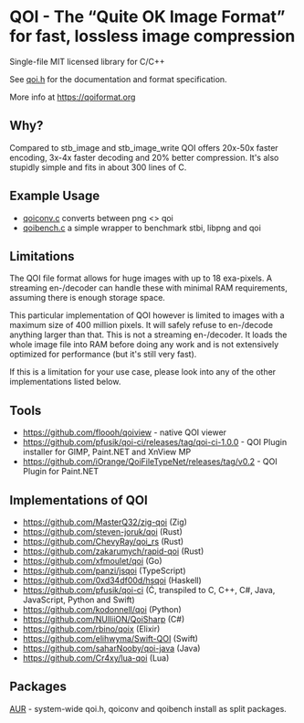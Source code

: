 # QOI - The “Quite OK Image Format” for fast, lossless image compression

Single-file MIT licensed library for C/C++

See [qoi.h](https://github.com/phoboslab/qoi/blob/master/qoi.h) for
the documentation and format specification.

More info at https://qoiformat.org


## Why?

Compared to stb_image and stb_image_write QOI offers 20x-50x faster encoding,
3x-4x faster decoding and 20% better compression. It's also stupidly simple and
fits in about 300 lines of C.


## Example Usage

- [qoiconv.c](https://github.com/phoboslab/qoi/blob/master/qoiconv.c)
converts between png <> qoi
 - [qoibench.c](https://github.com/phoboslab/qoi/blob/master/qoibench.c)
a simple wrapper to benchmark stbi, libpng and qoi


## Limitations

The QOI file format allows for huge images with up to 18 exa-pixels. A streaming 
en-/decoder can handle these with minimal RAM requirements, assuming there is 
enough storage space.

This particular implementation of QOI however is limited to images with a 
maximum size of 400 million pixels. It will safely refuse to en-/decode anything
larger than that. This is not a streaming en-/decoder. It loads the whole image
file into RAM before doing any work and is not extensively optimized for 
performance (but it's still very fast).

If this is a limitation for your use case, please look into any of the other 
implementations listed below.


## Tools

- https://github.com/floooh/qoiview - native QOI viewer
- https://github.com/pfusik/qoi-ci/releases/tag/qoi-ci-1.0.0 - QOI Plugin installer for GIMP, Paint.NET and XnView MP
- https://github.com/iOrange/QoiFileTypeNet/releases/tag/v0.2 - QOI Plugin for Paint.NET


## Implementations of QOI

- https://github.com/MasterQ32/zig-qoi (Zig)
- https://github.com/steven-joruk/qoi (Rust)
- https://github.com/ChevyRay/qoi_rs (Rust)
- https://github.com/zakarumych/rapid-qoi (Rust)
- https://github.com/xfmoulet/qoi (Go)
- https://github.com/panzi/jsqoi (TypeScript)
- https://github.com/0xd34df00d/hsqoi (Haskell)
- https://github.com/pfusik/qoi-ci (Ć, transpiled to C, C++, C#, Java, JavaScript, Python and Swift)
- https://github.com/kodonnell/qoi (Python)
- https://github.com/NUlliiON/QoiSharp (C#)
- https://github.com/rbino/qoix (Elixir)
- https://github.com/elihwyma/Swift-QOI (Swift)
- https://github.com/saharNooby/qoi-java (Java)
- https://github.com/Cr4xy/lua-qoi (Lua)


## Packages

[AUR](https://aur.archlinux.org/pkgbase/qoi-git/) - system-wide qoi.h, qoiconv and qoibench install as split packages.
